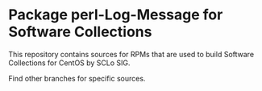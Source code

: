 # Package perl-Log-Message for Software Collections

This repository contains sources for RPMs that are used
to build Software Collections for CentOS by SCLo SIG.

Find other branches for specific sources.
